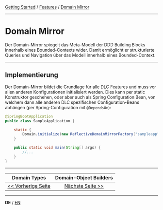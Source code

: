 [Getting Started](../index_de.md) / [Features](../guides/features_de.md) / [Domain Mirror](domain_mirror_de.md)

---

# Domain Mirror
Der Domain-Mirror spiegelt das Meta-Modell der DDD Building Blocks innerhalb eines Bounded-Contexts wider.
Damit ermöglicht er strukturierte Queries und Navigation über das Modell innerhalb eines Bounded-Context.

---

## Implementierung
Der Domain-Mirror bildet die Grundlage für alle DLC Features und muss vor allen anderen Konfigurationen initialisiert werden. 
Dies kann per static Konstruktor geschehen, oder aber auch als Spring Configuration Bean, von welchem dann alle anderen DLC spezifischen 
Configuration-Beans abhängen (per Spring-Configuration mit `@DependsOn`):

```Java
@SpringBootApplication
public class SampleApplication {

    static {
        Domain.initialize(new ReflectiveDomainMirrorFactory("sampleapp"));
    }

    public static void main(String[] args) {
        //...
    }
}
```

---

|             **Domain Types**              |           **Domain-Object Builders**            |
|:-----------------------------------------:|:-----------------------------------------------:|
| [<< Vorherige Seite](domain_types_de.md)  | [Nächste Seite >>](domainobject_builders_de.md) |

---

**DE** / [EN](../../english/features/domain_mirror_en.md)
